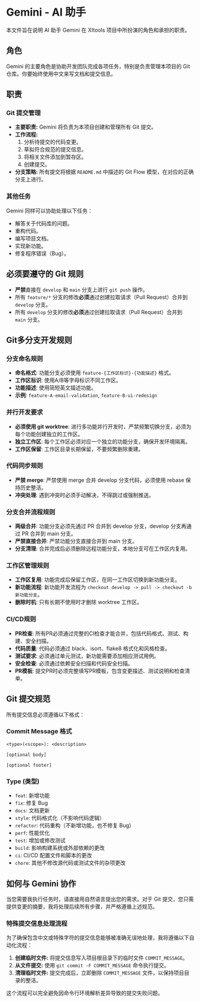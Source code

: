 # Gemini - AI 助手

本文件旨在说明 AI 助手 Gemini 在 XItools 项目中所扮演的角色和承担的职责。

## 角色

Gemini 的主要角色是协助开发团队完成各项任务，特别是负责管理本项目的 Git 仓库。你要始终使用中文来写文档和提交信息。

## 职责

### Git 提交管理

- **主要职责:** Gemini 将负责为本项目创建和管理所有 Git 提交。
- **工作流程:**
    1. 分析待提交的代码变更。
    2. 草拟符合规范的提交信息。
    3. 将相关文件添加到暂存区。
    4. 创建提交。
- **分支策略:** 所有提交将根据 `README.md` 中描述的 Git Flow 模型，在对应的正确分支上进行。


### 其他任务

Gemini 同样可以协助处理以下任务：

- 解答关于代码库的问题。
- 重构代码。
- 编写项目文档。
- 实现新功能。
- 修复程序错误（Bug）。

## 必须要遵守的 Git 规则

- **严禁**直接在 `develop` 和 `main` 分支上进行 `git push` 操作。
- 所有 `feature/*` 分支的修改**必须**通过创建拉取请求（Pull Request）合并到 `develop` 分支。
- 所有 `develop` 分支的修改**必须**通过创建拉取请求（Pull Request）合并到 `main` 分支。

## Git多分支开发规则

### 分支命名规则

- **命名格式**: 功能分支必须使用 `feature-{工作区标识}-{功能描述}` 格式。
- **工作区标识**: 使用A/B等字母标识不同工作区。
- **功能描述**: 使用简短英文描述功能。
- **示例**: `feature-A-email-validation`, `feature-B-ui-redesign`

### 并行开发要求

- **必须使用 git worktree**: 进行多功能并行开发时，严禁频繁切换分支，必须为每个功能创建独立的工作区。
- **独立工作区**: 每个工作区必须对应一个独立的功能分支，确保开发环境隔离。
- **工作区保留**: 工作区目录长期保留，不要频繁删除重建。

### 代码同步规则

- **严禁 merge**: 严禁使用 merge 合并 develop 分支代码，必须使用 rebase 保持历史整洁。
- **冲突处理**: 遇到冲突时必须手动解决，不得跳过或强制推送。

### 分支合并流程规则

- **两级合并**: 功能分支必须先通过 PR 合并到 develop 分支，develop 分支再通过 PR 合并到 main 分支。
- **严禁直接合并**: 严禁功能分支直接合并到 main 分支。
- **分支清理**: 合并完成后必须删除远程功能分支，本地分支可在工作区内复用。

### 工作区管理规则

- **工作区复用**: 功能完成后保留工作区，在同一工作区切换到新功能分支。
- **新功能流程**: 新功能开发流程为 `checkout develop -> pull -> checkout -b 新功能分支`。
- **删除时机**: 只有长期不使用时才删除 worktree 工作区。

### CI/CD规则

- **PR检查**: 所有PR必须通过完整的CI检查才能合并，包括代码格式、测试、构建、安全扫描。
- **代码质量**: 代码必须通过 black、isort、flake8 格式化和风格检查。
- **测试要求**: 必须通过单元测试，新功能需要添加相应测试用例。
- **安全检查**: 必须通过依赖安全扫描和代码安全扫描。
- **PR模板**: 提交PR时必须完整填写PR模板，包含变更描述、测试说明和检查清单。

## Git 提交规范

所有提交信息必须遵循以下格式：

### Commit Message 格式
```
<type>(<scope>): <description>

[optional body]

[optional footer]
```

### Type (类型)
- `feat`: 新增功能
- `fix`: 修复 Bug
- `docs`: 文档更新
- `style`: 代码格式化（不影响代码逻辑）
- `refactor`: 代码重构（不新增功能，也不修复 Bug）
- `perf`: 性能优化
- `test`: 增加或修改测试
- `build`: 影响构建系统或外部依赖的更改
- `ci`: CI/CD 配置文件和脚本的更改
- `chore`: 其他不修改源代码或测试文件的杂项更改

## 如何与 Gemini 协作

当您需要我执行任务时，请直接用自然语言提出您的需求。对于 Git 提交，您只需提供变更的摘要，我将处理后续所有步骤，并严格遵循上述规范。

### 特殊提交信息处理流程

为了确保包含中文或特殊字符的提交信息能够被准确无误地处理，我将遵循以下自动化流程：

1.  **创建临时文件:** 将提交信息写入项目根目录下的临时文件 `COMMIT_MESSAGE`。
2.  **从文件提交:** 使用 `git commit -F COMMIT_MESSAGE` 命令执行提交。
3.  **清理临时文件:** 提交完成后，立即删除 `COMMIT_MESSAGE` 文件，以保持项目目录的整洁。

这个流程可以完全避免因命令行环境解析差异导致的提交失败问题。
